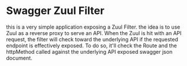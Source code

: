 # Swagger Zuul Filter

this is a very simple application exposing a Zuul Filter.
the idea is to use Zuul as a reverse proxy to serve an API.
When the Zuul is hit with an API request, the filter will check toward the underlying API
if the requested endpoint is effectively exposed. To do so, it'll check the Route and the httpMethod called 
against the underlying API exposed swagger json document.